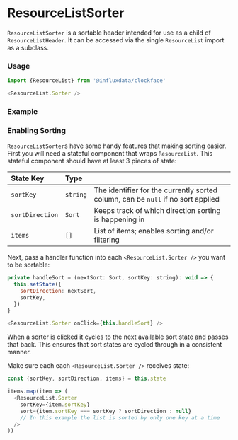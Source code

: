 # ResourceListSorter

`ResourceListSorter` is a sortable header intended for use as a child of `ResourceListHeader`. It can be accessed via the single `ResourceList` import as a subclass.

### Usage
```js
import {ResourceList} from '@influxdata/clockface'
```
```js
<ResourceList.Sorter />
```

### Example
<!-- STORY -->

### Enabling Sorting

`ResourceListSorter`s have some handy features that making sorting easier. First you will need a stateful component that wraps `ResourceList`. This stateful component should have at least 3 pieces of state: 

| State Key | Type |  |
|:-----------------|:--------|----------------------------------------------------------------------------------|
| `sortKey` | `string` | The identifier for the currently sorted column, can be `null` if no sort applied |
| `sortDirection` | `Sort` | Keeps track of which direction sorting is happening in |
| `items` | `[]` | List of items; enables sorting and/or filtering |

Next, pass a handler function into each `<ResourceList.Sorter />` you want to be sortable:

```js
private handleSort = (nextSort: Sort, sortKey: string): void => {
  this.setState({
    sortDirection: nextSort,
    sortKey,
  })
}
```
```js
<ResourceList.Sorter onClick={this.handleSort} />
```

When a sorter is clicked it cycles to the next available sort state and passes that back. This ensures that sort states are cycled through in a consistent manner.

Make sure each each `<ResourceList.Sorter />` receives state:

```js
const {sortKey, sortDirection, items} = this.state
```
```js
items.map(item => (
  <ResourceList.Sorter
    sortKey={item.sortKey}
    sort={item.sortKey === sortKey ? sortDirection : null}
    // In this example the list is sorted by only one key at a time
  />
))
```

<!-- STORY HIDE START -->

<!-- STORY HIDE END -->

<!-- PROPS -->
